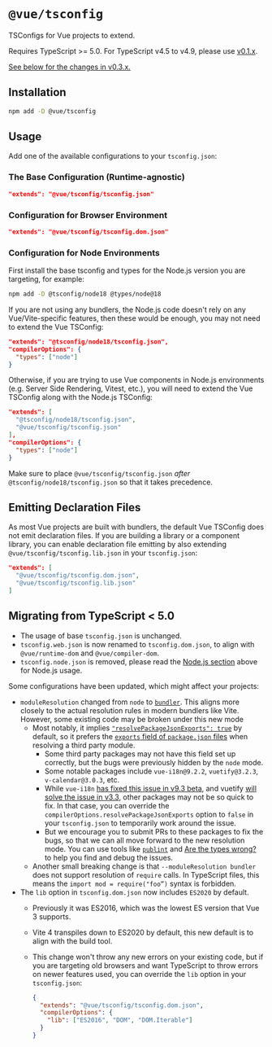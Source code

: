 # `@vue/tsconfig`

TSConfigs for Vue projects to extend.

Requires TypeScript >= 5.0. For TypeScript v4.5 to v4.9, please use [v0.1.x](https://www.npmjs.com/package/@vue/tsconfig/v/0.1.3).

[See below for the changes in v0.3.x.](#migrating-from-typescript--50)

## Installation

```sh
npm add -D @vue/tsconfig
```

## Usage

Add one of the available configurations to your `tsconfig.json`:

### The Base Configuration (Runtime-agnostic)

```json
"extends": "@vue/tsconfig/tsconfig.json"
```

### Configuration for Browser Environment

```json
"extends": "@vue/tsconfig/tsconfig.dom.json"
```

### Configuration for Node Environments

First install the base tsconfig and types for the Node.js version you are targeting, for example:

```sh
npm add -D @tsconfig/node18 @types/node@18
```

If you are not using any bundlers, the Node.js code doesn't rely on any Vue/Vite-specific features, then these would be enough, you may not need to extend the Vue TSConfig:

```json
"extends": "@tsconfig/node18/tsconfig.json",
"compilerOptions": {
  "types": ["node"]
}
```

Otherwise, if you are trying to use Vue components in Node.js environments (e.g. Server Side Rendering, Vitest, etc.), you will need to extend the Vue TSConfig along with the Node.js TSConfig:

```json
"extends": [
  "@tsconfig/node18/tsconfig.json",
  "@vue/tsconfig/tsconfig.json"
],
"compilerOptions": {
  "types": ["node"]
}
```

Make sure to place `@vue/tsconfig/tsconfig.json` *after* `@tsconfig/node18/tsconfig.json` so that it takes precedence.

## Emitting Declaration Files

As most Vue projects are built with bundlers, the default Vue TSConfig does not emit declaration files. If you are building a library or a component library, you can enable declaration file emitting by also extending `@vue/tsconfig/tsconfig.lib.json` in your `tsconfig.json`:

```json
"extends": [
  "@vue/tsconfig/tsconfig.dom.json",
  "@vue/tsconfig/tsconfig.lib.json"
]
```

## Migrating from TypeScript < 5.0

- The usage of base `tsconfig.json` is unchanged.
- `tsconfig.web.json` is now renamed to `tsconfig.dom.json`, to align with `@vue/runtime-dom` and `@vue/compiler-dom`.
- `tsconfig.node.json` is removed, please read the [Node.js section](#configuration-for-node-environments) above for Node.js usage.

Some configurations have been updated, which might affect your projects:

- `moduleResolution` changed from `node` to [`bundler`](https://devblogs.microsoft.com/typescript/announcing-typescript-5-0/#moduleresolution-bundler). This aligns more closely to the actual resolution rules in modern bundlers like Vite. However, some existing code may be broken under this new mode
  - Most notably, it implies [`"resolvePackageJsonExports": true`](https://www.typescriptlang.org/tsconfig#resolvePackageJsonExports) by default, so it prefers the [`exports` field of `package.json` files](https://nodejs.org/api/packages.html#exports) when resolving a third party module.
    - Some third party packages may not have this field set up correctly, but the bugs were previously hidden by the `node` mode.
    - Some notable packages include `vue-i18n@9.2.2`, `vuetify@3.2.3`, `v-calendar@3.0.3`, etc.
    - While `vue-i18n` [has fixed this issue in v9.3 beta](https://github.com/intlify/vue-i18n-next/issues/1327#issuecomment-1539491735), and vuetify [will solve the issue in v3.3](https://github.com/vuetifyjs/vuetify/commit/5e08832fabe80ddc839907d13c7279a091ddfee5), other packages may not be so quick to fix. In that case, you can override the `compilerOptions.resolvePackageJsonExports` option to `false` in your `tsconfig.json` to temporarily work around the issue.
    - But we encourage you to submit PRs to these packages to fix the bugs, so that we can all move forward to the new resolution mode. You can use tools like [`publint`](https://publint.dev/) and [Are the types wrong?](https://arethetypeswrong.github.io/) to help you find and debug the issues.
  - Another small breaking change is that `--moduleResolution bundler` does not support resolution of `require` calls. In TypeScript files, this means the `import mod = require("foo”)` syntax is forbidden.
- The `lib` option in `tsconfig.dom.json` now includes `ES2020` by default.
  - Previously it was ES2016, which was the lowest ES version that Vue 3 supports.
  - Vite 4 transpiles down to ES2020 by default, this new default is to align with the build tool.
  - This change won't throw any new errors on your existing code, but if you are targeting old browsers and want TypeScript to throw errors on newer features used, you can override the `lib` option in your `tsconfig.json`:

    ```json
    {
      "extends": "@vue/tsconfig/tsconfig.dom.json",
      "compilerOptions": {
        "lib": ["ES2016", "DOM", "DOM.Iterable"]
      }
    }
    ```

